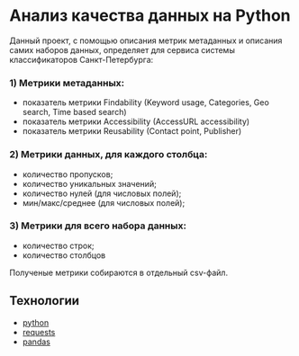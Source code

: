 # Анализ качества данных на Python
Данный проект, с помощью описания метрик метаданных и описания самих наборов данных, определяет для сервиса системы классификаторов Санкт-Петербурга:
### 1) Метрики метаданных:
- показатель метрики Findability (Keyword usage, Categories, Geo search, Time based search)
- показатель метрики Accessibility (AccessURL accessibility)
- показатель метрики Reusability (Contact point, Publisher)
### 2) Метрики данных, для каждого столбца:
- количество пропусков;
- количество уникальных значений;
- количество нулей (для числовых полей);
- мин/макс/среднее (для числовых полей);
### 3) Метрики для всего набора данных:
- количество строк;
- количество столбцов

Полученые метрики собираются в отдельный csv-файл.
## Технологии
* [python](https://www.python.org)
* [requests](https://pypi.org/project/requests/)
* [pandas](https://pypi.org/project/pandas/)
